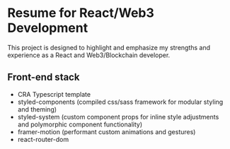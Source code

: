 # Resume for React/Web3 Development

This project is designed to highlight and emphasize my strengths and experience as a React and Web3/Blockchain developer. 

## Front-end stack

- CRA Typescript template
- styled-components (compiled css/sass framework for modular styling and theming)
- styled-system (custom component props for inline style adjustments and polymorphic component functionality)
- framer-motion (performant custom animations and gestures)
- react-router-dom
